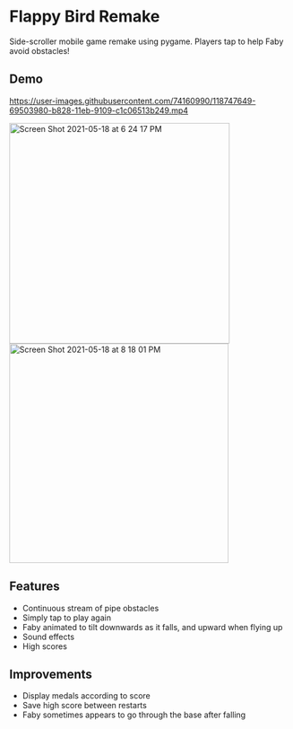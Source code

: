 # Flappy Bird Remake
Side-scroller mobile game remake using pygame. Players tap to help Faby avoid obstacles!

## Demo


https://user-images.githubusercontent.com/74160990/118747649-69503980-b828-11eb-9109-c1c06513b249.mp4




<img width="393" alt="Screen Shot 2021-05-18 at 6 24 17 PM" src="https://user-images.githubusercontent.com/74160990/118731763-19ad4600-b807-11eb-8d58-d1fac5bd2c93.png">
<img width="391" alt="Screen Shot 2021-05-18 at 8 18 01 PM" src="https://user-images.githubusercontent.com/74160990/118745498-5176b680-b824-11eb-9382-2e97b81d4dc1.png">

## Features
- Continuous stream of pipe obstacles
- Simply tap to play again
- Faby animated to tilt downwards as it falls, and upward when flying up
- Sound effects
- High scores

## Improvements
- Display medals according to score
- Save high score between restarts
- Faby sometimes appears to go through the base after falling
